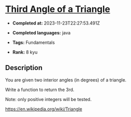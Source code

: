 # [Third Angle of a Triangle](https://www.codewars.com/kata/5a023c426975981341000014)

- **Completed at:** 2023-11-23T22:27:53.491Z

- **Completed languages:** java

- **Tags:** Fundamentals

- **Rank:** 8 kyu

## Description

You are given two interior angles (in degrees) of a triangle. 

Write a function to return the 3rd.

Note: only positive integers will be tested.

https://en.wikipedia.org/wiki/Triangle